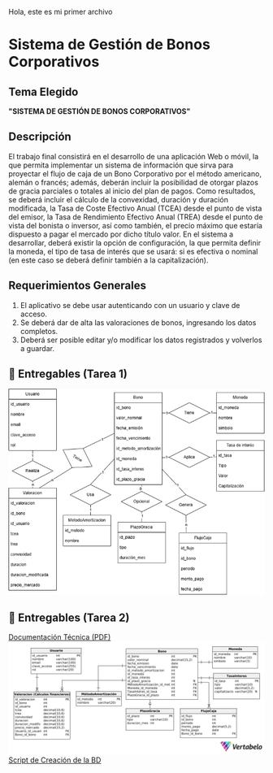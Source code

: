 Hola, este es mi primer archivo
# Sistema de Gestión de Bonos Corporativos

## Tema Elegido

**"SISTEMA DE GESTIÓN DE BONOS CORPORATIVOS"**

## Descripción

El trabajo final consistirá en el desarrollo de una aplicación Web o móvil, la que permita implementar un sistema de información que sirva para proyectar el flujo de caja de un Bono Corporativo por el método americano, alemán o francés; además, deberán incluir la posibilidad de otorgar plazos de gracia parciales o totales al inicio del plan de pagos. Como resultados, se deberá incluir el cálculo de la convexidad, duración y duración modificada, la Tasa de Coste Efectivo Anual (TCEA) desde el punto de vista del emisor, la Tasa de Rendimiento Efectivo Anual (TREA) desde el punto de vista del bonista o inversor, así como también, el precio máximo que estaría dispuesto a pagar el mercado por dicho título valor. 
En el sistema a desarrollar, deberá existir la opción de configuración, la que permita definir la moneda, el tipo de tasa de interés que se usará: si es efectiva o nominal (en este caso se deberá definir también a la capitalización). 

## Requerimientos Generales

1. El aplicativo se debe usar autenticando con un usuario y clave de acceso.
2. Se deberá dar de alta las valoraciones de bonos, ingresando los datos completos.
3. Deberá ser posible editar y/o modificar los datos registrados y volverlos a guardar.

## 📌 Entregables (Tarea 1)
![Diagrama ER](diagrama-er.png)

## 📌 Entregables (Tarea 2)
[Documentación Técnica (PDF)](ModeloFisico_FinanzasBonos.pdf)
![Diagrama del Modelo Lógico](ModeloLogico.png)
[Script de Creación de la BD](FinanzasBonos_Script.sql)



